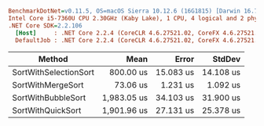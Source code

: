 ``` ini

BenchmarkDotNet=v0.11.5, OS=macOS Sierra 10.12.6 (16G1815) [Darwin 16.7.0]
Intel Core i5-7360U CPU 2.30GHz (Kaby Lake), 1 CPU, 4 logical and 2 physical cores
.NET Core SDK=2.2.106
  [Host]     : .NET Core 2.2.4 (CoreCLR 4.6.27521.02, CoreFX 4.6.27521.01), 64bit RyuJIT
  DefaultJob : .NET Core 2.2.4 (CoreCLR 4.6.27521.02, CoreFX 4.6.27521.01), 64bit RyuJIT


```
|                Method |        Mean |     Error |    StdDev |
|---------------------- |------------:|----------:|----------:|
| SortWithSelectionSort |   800.00 us | 15.083 us | 14.108 us |
|     SortWithMergeSort |    73.06 us |  1.231 us |  1.092 us |
|    SortWithBubbleSort | 1,983.05 us | 34.103 us | 31.900 us |
|     SortWithQuickSort | 1,901.96 us | 27.131 us | 25.378 us |
